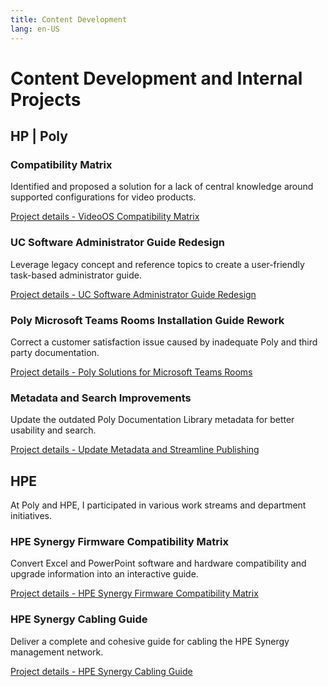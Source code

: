 ```yaml
---
title: Content Development
lang: en-US
---
```


# Content Development and Internal Projects

## HP | Poly

### Compatibility Matrix

Identified and proposed a solution for a lack of central knowledge around supported configurations for video products.

[Project details - VideoOS Compatibility Matrix](case-studies/compatibility-matrix.md)


### UC Software Administrator Guide Redesign

Leverage legacy concept and reference topics to create a user-friendly task-based administrator guide.

[Project details - UC Software Administrator Guide Redesign](case-studies/admin-guide-redesign.md)

### Poly Microsoft Teams Rooms Installation Guide Rework

Correct a customer satisfaction issue caused by inadequate Poly and third party documentation.

[Project details - Poly Solutions for Microsoft Teams Rooms](case-studies/poly-mtr.md)


### Metadata and Search Improvements

Update the outdated Poly Documentation Library metadata for better usability and search.

[Project details - Update Metadata and Streamline Publishing](case-studies/metadata-update.md)


<!---
### [Poly In-the-Box Setup Sheet Evaluation](case-studies/setup-sheet-eval.md)

Evaluate in-the-box documentation usage and requirements by surveying an internal customer support audience. Provide recommendations to reduce in-the-box documentation costs based on the survey results.

### [Poly Documentation Library Redesign](doc-library-redesign)

Propose solutions to enhance search on the Poly Documentation Library.

### API Documentation

[Postman API Documentation Research](https://documenter.getpostman.com/view/13192773/TVYDdKDz)

Investigated API documentation software to provide better API documentation for Poly voice products.
--->


## HPE


At Poly and HPE, I participated in various work streams and department initiatives.

### HPE Synergy Firmware Compatibility Matrix

Convert Excel and PowerPoint software and hardware compatibility and upgrade information into an interactive guide.

[Project details - HPE Synergy Firmware Compatibility Matrix](case-studies/interactive-matrix.md)

### HPE Synergy Cabling Guide

Deliver a complete and cohesive guide for cabling the HPE Synergy management network.

[Project details - HPE Synergy Cabling Guide](case-studies/synergy-cabling-guide.md)



<!---
### [HPE ProLiant Cabling Matrix](case-studies/dl380-cabling-matrix.md)

Create a deliverable to help customers identify proper cabling to avoid internal server airflow and thermal issues.
-->

<!---
### [HPE Server Maintenance Guide Restructure](case-studies/hpe-maintenance-guide.md)

Propose and test a HPE maintenance guide structural update promoting content reuse and customer usability.


### [Interactive Documentation](case-studies/interactive-documentation)

A general look at interactive documentation a formal proposal created for an internal HPE audience.


### [HPE Server Guides Content Template](case-studies/content-templates.md)

Utilize DITA functionality to streamline the creation of HPE server user and maintenance guides.
-->

<!--
### Information Architecture team

Worked performed as part of this team:

- Provided consultation services for knowledge management writing teams on topic writing, sharing strategies, and DITA elements.
- Created best practice guides for topic planning and topic writing.
- Reviewed the approved the DITA DTD and updated as necessary.


### Quality team

This team evaluates support cases flagged for potential documentation issues. In one case, we identified that customers continued to call in about a particular server setup procedure.
We were able to borrow the server and confirmed that the process, as documented, was unclear. We updated the guide and leading to a reduction in service calls.
-->
